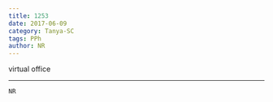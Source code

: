 ```yaml
---
title: 1253
date: 2017-06-09
category: Tanya-SC
tags: PPh
author: NR
---
```


virtual office

---



`NR`
